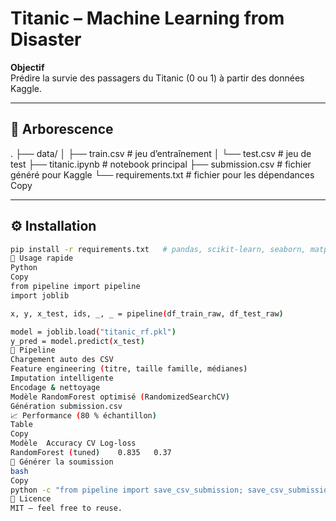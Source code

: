 # Titanic – Machine Learning from Disaster

**Objectif**  
Prédire la survie des passagers du Titanic (0 ou 1) à partir des données Kaggle.

---

## 📁 Arborescence
.
├── data/
│   ├── train.csv          # jeu d’entraînement
│   └── test.csv           # jeu de test
├── titanic.ipynb         # notebook principal
├── submission.csv         # fichier généré pour Kaggle
└── requirements.txt       # fichier pour les dépendances
Copy

---

## ⚙️ Installation
```bash
pip install -r requirements.txt   # pandas, scikit-learn, seaborn, matplotlib
🚀 Usage rapide
Python
Copy
from pipeline import pipeline
import joblib

x, y, x_test, ids, _, _ = pipeline(df_train_raw, df_test_raw)

model = joblib.load("titanic_rf.pkl")
y_pred = model.predict(x_test)
🧪 Pipeline
Chargement auto des CSV
Feature engineering (titre, taille famille, médianes)
Imputation intelligente
Encodage & nettoyage
Modèle RandomForest optimisé (RandomizedSearchCV)
Génération submission.csv
📈 Performance (80 % échantillon)
Table
Copy
Modèle	Accuracy CV	Log-loss
RandomForest (tuned)	0.835	0.37
📝 Générer la soumission
bash
Copy
python -c "from pipeline import save_csv_submission; save_csv_submission(ids, y_pred)"
📄 Licence
MIT – feel free to reuse.
